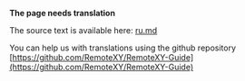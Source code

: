 **The page needs translation**

The source text is available here: [ru.md](/ru.md)

You can help us with translations using the github repository [https://github.com/RemoteXY/RemoteXY-Guide](https://github.com/RemoteXY/RemoteXY-Guide)

